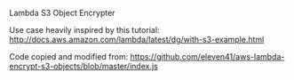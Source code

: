 


Lambda S3 Object Encrypter



Use case heavily inspired by this tutorial:  http://docs.aws.amazon.com/lambda/latest/dg/with-s3-example.html

Code copied and modified from:  https://github.com/eleven41/aws-lambda-encrypt-s3-objects/blob/master/index.js







